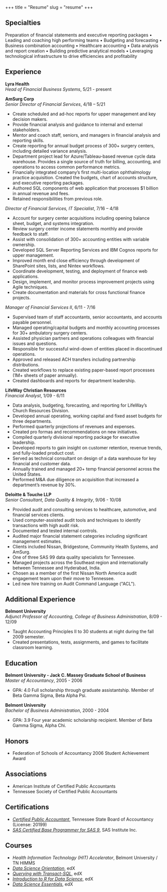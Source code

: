 +++
title = "Resume"
slug = "resume"
+++

Specialties
-----------
Preparation of financial statements and executive reporting packages • Leading and coaching high performing teams •
Budgeting and forecasting • Business combination accounting • Healthcare accounting • Data analysis and report creation •
Building predictive analytical models • Leveraging technological infrastructure to drive efficiencies and profitability

Experience
----------
**Lyra Health**  
*Head of Financial Business Systems*, 5/21 - present

**AmSurg Corp**  
*Senior Director of Financial Services*, 4/18 – 5/21
- Create scheduled and ad-hoc reports for upper management and key decision makers.
- Provide financial analysis and guidance to internal and external stakeholders.
- Mentor and coach staff, seniors, and managers in financial analysis and reporting skills.
- Create reporting for annual budget process of 300+ surgery centers, including detailed variance analysis.
- Department project lead for Azure/Tableau-based revenue cycle data warehouse. Provides a single source of truth for billing, accounting, and operations to access common performance metrics.
- Financially integrated company’s first multi-location ophthalmology practice acquisition. Created the budgets, chart of accounts structure, and executive reporting packages.
- Authored SQL components of web application that processes $1 billion in annual revenue and fees.
- Retained responsibilities from previous role.

*Director of Financial Services, IT Specialist*, 7/16 – 4/18
- Account for surgery center acquisitions including opening balance sheet, budget, and systems integration.
- Review surgery center income statements monthly and provide feedback to staff.
- Assist with consolidation of 300+ accounting entities with variable ownership.
- Developed SQL Server Reporting Services and IBM Cognos reports for upper management.
- Improved month end close efficiency through development of SharePoint sites, lists, and Nintex workflows.
- Coordinate development, testing, and deployment of finance web applications.
- Design, implement, and monitor process improvement projects using Agile techniques.
- Create documentation and materials for cross functional finance projects.

*Manager of Financial Services II*, 6/11 - 7/16
- Supervised team of staff accountants, senior accountants, and accounts payable personnel.
- Managed operating/capital budgets and monthly accounting processes for 30+ ambulatory surgery centers.
- Assisted physician partners and operations colleagues with financial issues and questions.
- Responsible for successful wind-down of entities placed in discontinued operations.
- Approved and released ACH transfers including partnership distributions.
- Created workflows to replace existing paper-based report processes (1M+ sheets of paper annually).
- Created dashboards and reports for department leadership.

**LifeWay Christian Resources**  
*Financial Analyst*, 1/09 - 6/11
- Data analysis, budgeting, forecasting, and reporting for LifeWay’s Church Resources Division. 
- Developed annual operating, working capital and fixed asset budgets for three departments. 
- Performed quarterly projections of revenues and expenses. 
- Created pro formas and recommendations on new initiatives. 
- Compiled quarterly divisional reporting package for executive leadership.
- Developed reports to gain insight on customer retention, revenue trends, and fully-loaded product cost.
- Served as technical consultant on design of a data warehouse for key financial and customer data.
- Annually trained and managed 20+ temp financial personnel across the United States. 
- Performed M&A due diligence on acquisition that increased a department’s revenue by 30%.

**Deloitte & Touche LLP**  
*Senior Consultant, Data Quality & Integrity*, 9/06 - 10/08
- Provided audit and consulting services to healthcare, automotive, and financial services clients.
- Used computer-assisted audit tools and techniques to identify transactions with high audit risk.
- Documented and tested internal controls.
- Audited major financial statement categories including significant management estimates.  
- Clients included Nissan, Bridgestone, Community Health Systems, and AmSurg.
- One of three SAS 99 data quality specialists for Tennessee.
- Managed projects across the Southeast region and internationally between Tennessee and Hyderabad, India. 
- Chosen as a member of the first Nissan North America audit engagement team upon their move to Tennessee. 
- Led new hire training on Audit Command Language ("ACL").

Additional Experience
---------------------
**Belmont University**  
*Adjunct Professor of Accounting, College of Business Administration*, 8/09 - 12/09
- Taught Accounting Principles II to 30 students at night during the fall 2009 semester. 
- Created presentations, tests, assignments, and games to facilitate classroom learning.

Education
---------
**Belmont University - Jack C. Massey Graduate School of Business**  
*Master of Accountancy*, 2005 - 2006  
- GPA: 4.0 Full scholarship through graduate assistantship. Member of Beta Gamma Sigma, Beta Alpha Psi.

**Belmont University**  
*Bachelor of Business Administration*, 2000 - 2004  
- GPA: 3.9 Four year academic scholarship recipient. Member of Beta Gamma Sigma, Alpha Chi.

Honors
------
- Federation of Schools of Accountancy 2006 Student Achievement Award

Associations
------------
- American Institute of Certified Public Accountants
- Tennessee Society of Certified Public Accountants

Certifications
--------------
- *[Certified Public Accountant](http://verify.tn.gov)*, Tennessee State Board of Accountancy (License: 20199)
- *[SAS Certified Base Programmer for SAS 9](https://www.youracclaim.com/badges/47f05ac8-2804-46b0-b52b-30309d42fb80/)*, SAS Institute Inc.

Courses
-------
- *Health Information Technology (HIT) Accelerator*, Belmont University / TN HIMMS
- *[Data Science Orientation](https://courses.edx.org/certificates/c88a20c618f7453abf1af5eaec05f036)*, edX
- *[Querying with Transact-SQL](https://courses.edx.org/certificates/5999c8176df24914bc015eb35a0fee7a)*, edX
- *[Introduction to R for Data Science](https://courses.edx.org/certificates/28365938835840e6a08edae5f59d50de)*, edX
- *[Data Science Essentials](https://courses.edx.org/certificates/8211c72b6219427cb26cb2aaea93a601)*, edX